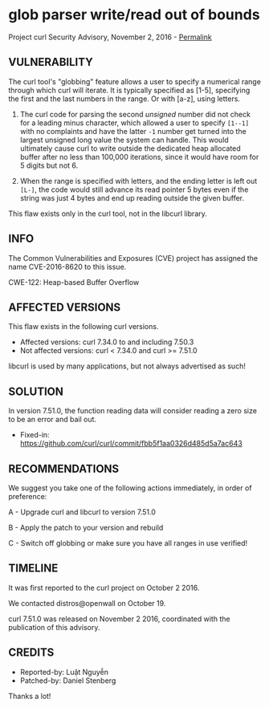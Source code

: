 glob parser write/read out of bounds
====================================

Project curl Security Advisory, November 2, 2016 -
[Permalink](https://curl.se/docs/CVE-2016-8620.html)

VULNERABILITY
-------------

The curl tool's "globbing" feature allows a user to specify a numerical range
through which curl will iterate. It is typically specified as [1-5],
specifying the first and the last numbers in the range. Or with [a-z], using
letters.

1. The curl code for parsing the second *unsigned* number did not check for a
leading minus character, which allowed a user to specify `[1--1]` with no
complaints and have the latter `-1` number get turned into the largest
unsigned long value the system can handle. This would ultimately cause curl to
write outside the dedicated heap allocated buffer after no less than 100,000
iterations, since it would have room for 5 digits but not 6.

2. When the range is specified with letters, and the ending letter is left out
`[L-]`, the code would still advance its read pointer 5 bytes even if the
string was just 4 bytes and end up reading outside the given buffer.

This flaw exists only in the curl tool, not in the libcurl library.

INFO
----

The Common Vulnerabilities and Exposures (CVE) project has assigned the name
CVE-2016-8620 to this issue.

CWE-122: Heap-based Buffer Overflow

AFFECTED VERSIONS
-----------------

This flaw exists in the following curl versions.

- Affected versions: curl 7.34.0 to and including 7.50.3
- Not affected versions: curl < 7.34.0 and curl >= 7.51.0

libcurl is used by many applications, but not always advertised as such!

SOLUTION
------------

In version 7.51.0, the function reading data will consider reading a zero size
to be an error and bail out.

- Fixed-in: https://github.com/curl/curl/commit/fbb5f1aa0326d485d5a7ac643

RECOMMENDATIONS
---------------

We suggest you take one of the following actions immediately, in order of
preference:

 A - Upgrade curl and libcurl to version 7.51.0

 B - Apply the patch to your version and rebuild

 C - Switch off globbing or make sure you have all ranges in use verified!

TIMELINE
---------

It was first reported to the curl project on October 2 2016.

We contacted distros@openwall on October 19.

curl 7.51.0 was released on November 2 2016, coordinated with the publication
of this advisory.

CREDITS
-------

- Reported-by: Luật Nguyễn
- Patched-by: Daniel Stenberg

Thanks a lot!
